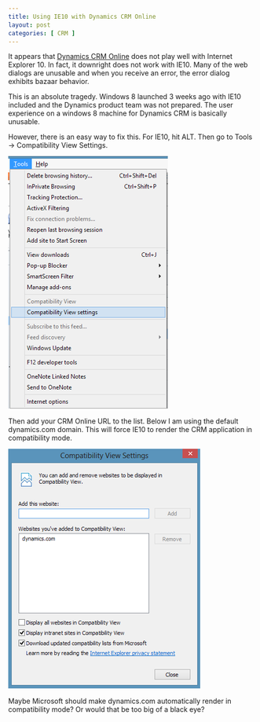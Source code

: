 ```yaml
---
title: Using IE10 with Dynamics CRM Online
layout: post
categories: [ CRM ]
--- 
```


It appears that [Dynamics CRM Online](http://crm.dynamics.com) does not play well with Internet Explorer 10. In fact, it downright does not work with IE10. Many of the web dialogs are unusable and when you receive an error, the error dialog exhibits bazaar behavior.

This is an absolute tragedy. Windows 8 launched 3 weeks ago with IE10 included and the Dynamics product team was not prepared. The user experience on a windows 8 machine for Dynamics CRM is basically unusable.

However, there is an easy way to fix this. For IE10, hit ALT. Then go to Tools -> Compatibility View Settings. 

<div class="vinette">
<img src="/images/ie10_1.png" width="325" height="514" />
</div>

Then add your CRM Online URL to the list. Below I am using the default dynamics.com domain. This will force IE10 to render the CRM application in compatibility mode.

<div class="vinette">
<img src="/images/ie10_2.png" width="391" height="488" />
</div>

Maybe Microsoft should make dynamics.com automatically render in compatibility mode? Or would that be too big of a black eye?

